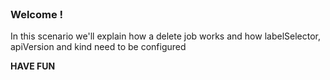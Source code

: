 <br>

### Welcome !

In this scenario we'll explain how a delete job works and how labelSelector, apiVersion and kind need to be configured

**HAVE FUN**
